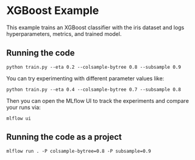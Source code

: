 # XGBoost Example

This example trains an XGBoost classifier with the iris dataset and logs hyperparameters, metrics, and trained model.

## Running the code

```
python train.py --eta 0.2 --colsample-bytree 0.8 --subsample 0.9
```
You can try experimenting with different parameter values like:
```
python train.py --eta 0.4 --colsample-bytree 0.7 --subsample 0.8
```

Then you can open the MLflow UI to track the experiments and compare your runs via:
```
mlflow ui
```


## Running the code as a project

```
mlflow run . -P colsample-bytree=0.8 -P subsample=0.9
```
